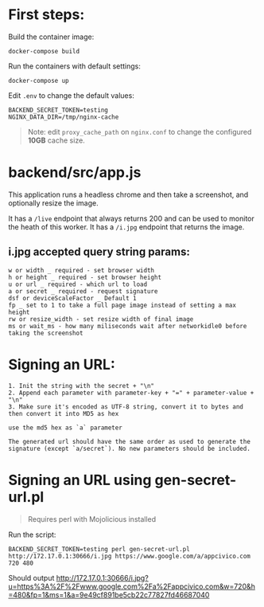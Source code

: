 # First steps:

Build the container image:

    docker-compose build

Run the containers with default settings:

    docker-compose up

Edit `.env` to change the default values:

    BACKEND_SECRET_TOKEN=testing
    NGINX_DATA_DIR=/tmp/nginx-cache

> Note: edit `proxy_cache_path` on `nginx.conf` to change the configured **10GB** cache size.

# backend/src/app.js

This application runs a headless chrome and then take a screenshot, and optionally resize the image.


It has a `/live` endpoint that always returns 200 and can be used to monitor the heath of this worker.
It has a `/i.jpg` endpoint that returns the image.

## i.jpg accepted query string params:

    w or width _ required - set browser width
    h or height _ required - set browser height
    u or url _ required - which url to load
    a or secret _ required - request signature
    dsf or deviceScaleFactor _ Default 1
    fp _ set to 1 to take a full page image instead of setting a max height
    rw or resize_width - set resize width of final image
    ms or wait_ms - how many miliseconds wait after networkidle0 before taking the screenshot

# Signing an URL:

    1. Init the string with the secret + "\n"
    2. Append each parameter with parameter-key + "=" + parameter-value + "\n"
    3. Make sure it's encoded as UTF-8 string, convert it to bytes and then convert it into MD5 as hex

    use the md5 hex as `a` parameter

    The generated url should have the same order as used to generate the signature (except `a/secret`). No new parameters should be included.

# Signing an URL using gen-secret-url.pl

> Requires perl with Mojolicious installed

Run the script:

    BACKEND_SECRET_TOKEN=testing perl gen-secret-url.pl http://172.17.0.1:30666/i.jpg https://www.google.com/a/appcivico.com 720 480

Should output http://172.17.0.1:30666/i.jpg?u=https%3A%2F%2Fwww.google.com%2Fa%2Fappcivico.com&w=720&h=480&fp=1&ms=1&a=9e49cf891be5cb22c77827fd46687040


